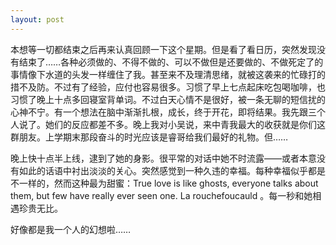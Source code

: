 ```yaml
---
layout: post
---
```


本想等一切都结束之后再来认真回顾一下这个星期。但是看了看日历，突然发现没有结束了……各种必须做的、不得不做的、可以不做但是还要做的、不做死定了的事情像下水道的头发一样缠住了我。甚至来不及理清思绪，就被这袭来的忙碌打的措不及防。不过有了经验，应付也容易很多。习惯了早上七点起床吃包喝咖啡，也习惯了晚上十点多回寝室背单词。不过白天心情不是很好，被一条无聊的短信扰的心神不宁。有一个想法在脑中渐渐扎根，成长，终于开花，即将结果。我先跟三个人说了。她们的反应都差不多。晚上我对小吴说，来中青我最大的收获就是你们这群朋友。上学期末那段奋斗的时光应该是睿哥给我们最好的礼物。但……

晚上快十点半上线，逮到了她的身影。很平常的对话中她不时流露——或者本意没有如此的话语中衬出淡淡的关心。突然感觉到一种久违的幸福。每种幸福似乎都是不一样的，然而这种最为甜蜜：True love is like ghosts, everyone talks about them, but few have really ever seen one. La rouchefoucauld 。每一秒和她相遇珍贵无比。

好像都是我一个人的幻想啦……
